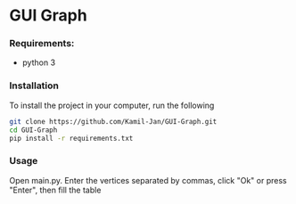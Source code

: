 # GUI Graph

### Requirements:
* python 3

### Installation
To install the project in your computer, run the following
```bash
git clone https://github.com/Kamil-Jan/GUI-Graph.git
cd GUI-Graph
pip install -r requirements.txt
```

### Usage
Open main.py. Enter the vertices separated by commas, click "Ok" or press "Enter", then fill the table

